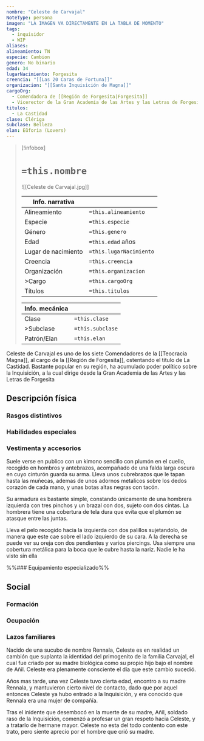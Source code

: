 ```yaml
---
nombre: "Celeste de Carvajal"
NoteType: persona
imagen: "LA IMAGEN VA DIRECTAMENTE EN LA TABLA DE MOMENTO"
tags:
  - inquisidor
  - WIP
aliases: 
alineamiento: TN
especie: Cambion
genero: No binario
edad: 34
lugarNacimiento: Forgesita
creencia: "[[Las 20 Caras de Fortuna]]"
organizacion: "[[Santa Inquisición de Magna]]"
cargoOrg: 
  - Comendadora de [[Región de Forgesita|Forgesita]]
  - Vicerector de la Gran Academia de las Artes y las Letras de Forgesita 
titulos:
  - La Castidad
clase: Clériga
subclase: Belleza
elan: Eŭforia (Lovers)
---
```


>[!infobox]
># **`=this.nombre`**
> ![[Celeste de Carvajal.jpg]]
> 
> | Info. narrativa     ||
>| -------------- | -------------- |
>| Alineamiento  | `=this.alineamiento` |
>| Especie          | `=this.especie` |
>| Género           | `=this.genero` |
>| Edad               | `=this.edad` años |
>| Lugar de nacimiento | `=this.lugarNacimiento` |
>| Creencia         | `=this.creencia` |
>| Organización  | `=this.organizacion` |
>| >Cargo            | `=this.cargoOrg` |
>| Títulos             | `=this.titulos` |
>
> |Info. mecánica ||
> | ----------- | ----------- |
> | Clase          | `=this.clase` |
> |>Subclase   | `=this.subclase` |
> |Patrón/Elan | `=this.elan` |

Celeste de Carvajal es uno de los siete Comendadores de la [[Teocracia Magna]], al cargo de la [[Región de Forgesita]], ostentando el titulo de La Castidad. Bastante popular en su región, ha acumulado poder político sobre la Inquisición, a la cual dirige desde la Gran Academia de las Artes y las Letras de Forgesita 

## Descripción física

### Rasgos distintivos



### Habilidades especiales



### Vestimenta y accesorios
Suele verse en publico con un kimono sencillo con plumón en el cuello, recogido en hombros y antebrazos, acompañado de una falda larga oscura en cuyo cinturón guarda su arma. Lleva unos cubrebrazos que le tapan hasta las muñecas, ademas de unos adornos metalicos sobre los dedos corazón de cada mano, y unas botas altas negras con tacón.

Su armadura es bastante simple, constando únicamente de una hombrera izquierda con tres pinchos y un brazal con dos, sujeto con dos cintas. La hombrera tiene una cobertura de tela dura que evita que el plumón se atasque entre las juntas.

Lleva el pelo recogido hacia la izquierda con dos palillos sujetandolo, de manera que este cae sobre el lado izquierdo de su cara. A la derecha se puede ver su oreja con dos pendientes y varios piercings. Usa siempre una cobertura metálica para la boca que le cubre hasta la nariz. Nadie le ha visto sin ella


%%### Equipamiento especializado%%

## Social

### Formación



### Ocupación


### Lazos familiares
Nacido de una sucubo de nombre Rennala, Celeste es en realidad un cambión que suplanta la identidad del primogenito de la familia Carvajal, el cual fue criado por su madre biológica como su propio hijo bajo el nombre de Añil. Celeste era plenamente consciente el día que este cambio sucedió.

Años mas tarde, una vez Celeste tuvo cierta edad, encontro a su madre Rennala, y mantuvieron cierto nivel de contacto, dado que por aquel entonces Celeste ya hubo entrado a la Inquisición, y era conocido que Rennala era una mujer de compañía.

Tras el inidente que desembocó en la muerte de su madre, Añil, soldado raso de la Inquisición, comenzó a profesar un gran respeto hacia Celeste, y a tratarlo de hermane mayor. Celeste no esta del todo contento con este trato, pero siente aprecio por el hombre que crió su madre.